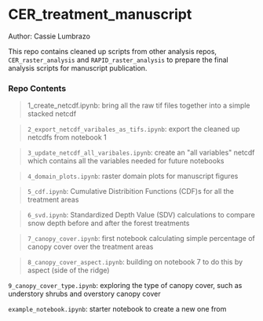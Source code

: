 # CER_treatment_manuscript
Author: Cassie Lumbrazo

This repo contains cleaned up scripts from other analysis repos, `CER_raster_analysis` and `RAPID_raster_analysis` to prepare the final analysis scripts for manuscript publication. 

### Repo Contents 
> 1_create_netcdf.ipynb: bring all the raw tif files together into a simple stacked netcdf 

> `2_export_netcdf_varibales_as_tifs.ipynb`: export the cleaned up netcdfs from notebook 1

> `3_update_netcdf_all_varibales.ipynb`: create an "all variables" netcdf which contains all the variables needed for future notebooks

> `4_domain_plots.ipynb`: raster domain plots for manuscript figures 

> `5_cdf.ipynb`: Cumulative Distribition Functions (CDF)s for all the treatment areas

> `6_svd.ipynb`: Standardized Depth Value (SDV) calculations to compare snow depth before and after the forest treatments 

>`7_canopy_cover.ipynb`: first notebook calculating simple percentage of canopy cover over the treatment areas

>`8_canopy_cover_aspect.ipynb`: building on notebook 7 to do this by aspect (side of the ridge)

`9_canopy_cover_type.ipynb`: exploring the type of canopy cover, such as understory shrubs and overstory canopy cover 

`example_notebook.ipynb`: starter notebook to create a new one from
